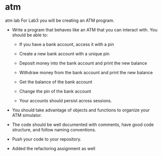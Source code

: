 # atm
 atm lab
For Lab3 you will be creating an ATM program.

* Write a program that behaves like an ATM that you can interact with. You should be able to:

    * If you have a bank account, access it with a pin

    * Create a new bank account with a unique pin

    * Deposit money into the bank account and print the new balance

    * Withdraw money from the bank account and print the new balance

    * Get the balance of the bank account

    * Change the pin of the bank account

    * Your accounts should persist across sessions.

* You should take advantage of objects and functions to organize your ATM simulator.

* The code should be well documented with comments, have good code structure, and follow naming conventions.

* Push your code to your repository.

* Added the refactoring assignment as well
